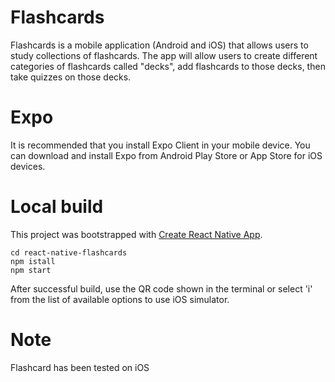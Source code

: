 # Flashcards
Flashcards is a mobile application (Android and iOS) that allows users to study collections of flashcards. The app will allow users to create different categories of flashcards called "decks", add  flashcards to those decks, then take quizzes on those decks.

# Expo
It is recommended that you install Expo Client in your mobile device. You can download and install Expo from Android Play Store or App Store for iOS devices.

# Local build
This project was bootstrapped with [Create React Native App](https://github.com/react-community/create-react-native-app).

```
cd react-native-flashcards
npm istall
npm start
```
After successful build, use the QR code shown in the terminal or select 'i' from the list of available options to use iOS simulator.

# Note
Flashcard has been tested on iOS